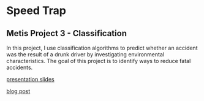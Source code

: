 # Speed Trap
## Metis Project 3 - Classification

In this project, I use classification algorithms to predict whether an accident was the result of a drunk driver by investigating environmental characteristics. The goal of this project is to identify ways to reduce fatal accidents.

[presentation slides](https://docs.google.com/presentation/d/1ObXFJXXqVsBvCllbJmAIT88xNdcMnt9psJ_aoVzRKyM/edit?usp=sharing)

[blog post](https://aliandra.github.io/Imbalanced/)
